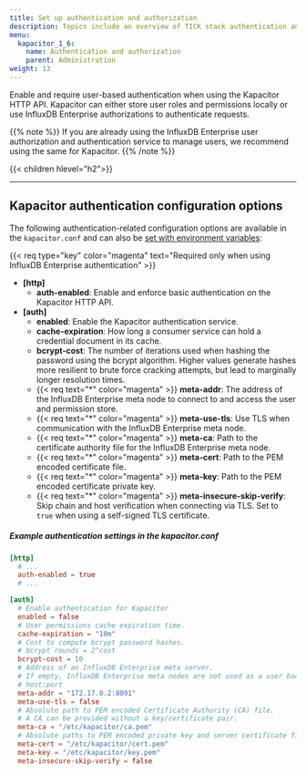 ```yaml
---
title: Set up authentication and authorization
description: Topics include an overview of TICK stack authentication and authorization, enabling authentication in Kapacitor Enterprise, and user and privilege management using the InfluxDB Meta API.
menu:
  kapacitor_1_6:
    name: Authentication and authorization
    parent: Administration
weight: 13
---
```


Enable and require user-based authentication when using the Kapacitor HTTP API.
Kapacitor can either store user roles and permissions locally or use
InfluxDB Enterprise authorizations to authenticate requests.

{{% note %}}
If you are already using the InfluxDB Enterprise user authorization and authentication
service to manage users, we recommend using the same for Kapacitor.
{{% /note %}}

{{< children hlevel="h2">}}

---

## Kapacitor authentication configuration options
The following authentication-related configuration options are available in the
`kapacitor.conf` and can also be [set with environment variables](/kapacitor/v1.6/administration/configuration/#kapacitor-environment-variables):

{{< req type="key" color="magenta" text="Required only when using InfluxDB Enterprise authentication" >}}

- **\[http\]**
    - **auth-enabled**: Enable and enforce basic authentication on the Kapacitor HTTP API.
- **\[auth\]**
    - **enabled**: Enable the Kapacitor authentication service.
    - **cache-expiration**: How long a consumer service can hold a credential document in its cache.
    - **bcrypt-cost**: The number of iterations used when hashing the password using the bcrypt algorithm.
    Higher values generate hashes more resilient to brute force cracking attempts, but lead to marginally longer resolution times.
    - {{< req text="\*" color="magenta" >}} **meta-addr**: The address of the InfluxDB Enterprise meta node to connect to
    and access the user and permission store.
    - {{< req text="\*" color="magenta" >}} **meta-use-tls**: Use TLS when communication with the InfluxDB Enterprise meta node.
    - {{< req text="\*" color="magenta" >}} **meta-ca**: Path to the certificate authority file for the InfluxDB Enterprise meta node.
    - {{< req text="\*" color="magenta" >}} **meta-cert**: Path to the PEM encoded certificate file.
    - {{< req text="\*" color="magenta" >}} **meta-key**: Path to the PEM encoded certificate private key.
    - {{< req text="\*" color="magenta" >}} **meta-insecure-skip-verify**: Skip chain and host verification when connecting via TLS.
    Set to `true` when using a self-signed TLS certificate.

##### Example authentication settings in the kapacitor.conf
```toml
[http]
  # ...
  auth-enabled = true
  # ...

[auth]
  # Enable authentication for Kapacitor
  enabled = false
  # User permissions cache expiration time.
  cache-expiration = "10m"
  # Cost to compute bcrypt password hashes.
  # bcrypt rounds = 2^cost
  bcrypt-cost = 10
  # Address of an InfluxDB Enterprise meta server.
  # If empty, InfluxDB Enterprise meta nodes are not used as a user backend.
  # host:port
  meta-addr = "172.17.0.2:8091"
  meta-use-tls = false
  # Absolute path to PEM encoded Certificate Authority (CA) file.
  # A CA can be provided without a key/certificate pair.
  meta-ca = "/etc/kapacitor/ca.pem"
  # Absolute paths to PEM encoded private key and server certificate files.
  meta-cert = "/etc/kapacitor/cert.pem"
  meta-key = "/etc/kapacitor/key.pem"
  meta-insecure-skip-verify = false
```